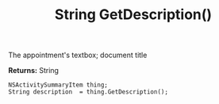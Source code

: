﻿---
uid: crmscript_ref_NSActivitySummaryItem_GetDescription
title: String GetDescription()
intellisense: NSActivitySummaryItem.GetDescription
keywords: NSActivitySummaryItem, GetDescription
so.topic: reference
---

The appointment's textbox; document title

**Returns:** String


```crmscript
NSActivitySummaryItem thing;
String description  = thing.GetDescription();
```


